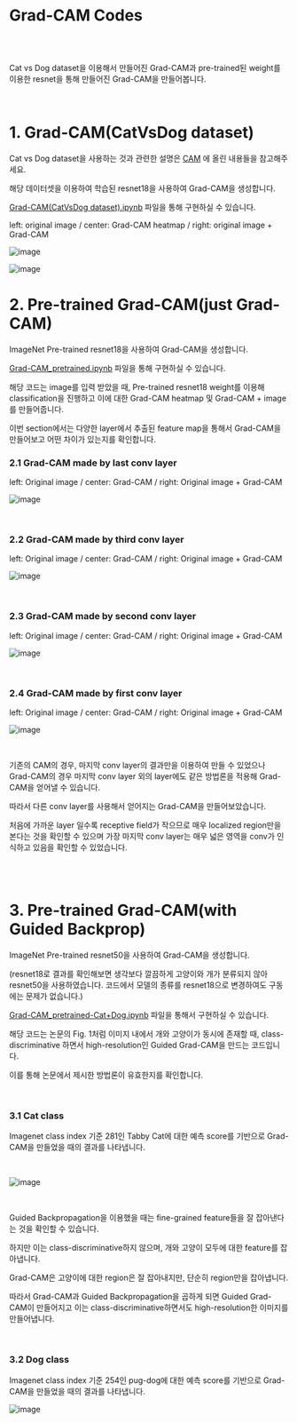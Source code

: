 # Grad-CAM Codes

<br/>

<br/>

Cat vs Dog dataset을 이용해서 만들어진 Grad-CAM과 pre-trained된 weight를 이용한 resnet을 통해 만들어진 Grad-CAM을 만들어봅니다.

<br/>

# 1. Grad-CAM(CatVsDog dataset)

Cat vs Dog dataset을 사용하는 것과 관련한 설명은 [CAM](https://github.com/PeterKim1/paper_code_review/tree/master/8.%20Learning%20Deep%20Features%20for%20Discriminative%20Localization(CAM)) 에 올린 내용들을 참고해주세요.

해당 데이터셋을 이용하여 학습된 resnet18을 사용하여 Grad-CAM을 생성합니다.

[Grad-CAM(CatVsDog dataset).ipynb](https://github.com/PeterKim1/paper_code_review/blob/master/9.%20Visual%20Explanations%20from%20Deep%20Networks%20via%20Gradient-based%20Localization(Grad-CAM)/Grad-CAM(CatVsDog%20dataset).ipynb) 파일을 통해 구현하실 수 있습니다.



left: original image / center: Grad-CAM heatmap / right: original image + Grad-CAM

![image](https://user-images.githubusercontent.com/57930520/118354881-26802e80-b5a8-11eb-9102-a0e428b11c0e.png)

![image](https://user-images.githubusercontent.com/57930520/118354930-6810d980-b5a8-11eb-879a-d855db6d9a33.png)







# 2. Pre-trained Grad-CAM(just Grad-CAM)

ImageNet Pre-trained resnet18을 사용하여 Grad-CAM을 생성합니다.

[Grad-CAM_pretrained.ipynb](https://github.com/PeterKim1/paper_code_review/blob/master/9.%20Visual%20Explanations%20from%20Deep%20Networks%20via%20Gradient-based%20Localization(Grad-CAM)/Grad-CAM_pretrained.ipynb) 파일을 통해 구현하실 수 있습니다.

해당 코드는 image를 입력 받았을 때, Pre-trained resnet18 weight를 이용해 classification을 진행하고 이에 대한 Grad-CAM heatmap 및 Grad-CAM + image를 만들어줍니다.

이번 section에서는 다양한 layer에서 추출된 feature map을 통해서 Grad-CAM을 만들어보고 어떤 차이가 있는지를 확인합니다.



### 2.1 Grad-CAM made by last conv layer

left: Original image / center: Grad-CAM / right: Original image + Grad-CAM

![image](https://user-images.githubusercontent.com/57930520/117650329-899a4b80-b1cb-11eb-9ce8-c3edda776ba6.png)

<br/>

### 2.2 Grad-CAM made by third conv layer

left: Original image / center: Grad-CAM / right: Original image + Grad-CAM

![image](https://user-images.githubusercontent.com/57930520/117650532-ca926000-b1cb-11eb-971c-be7f62bea702.png)

<br/>

### 2.3 Grad-CAM made by second conv layer

left: Original image / center: Grad-CAM / right: Original image + Grad-CAM

![image](https://user-images.githubusercontent.com/57930520/117650572-db42d600-b1cb-11eb-91a8-224a80d67980.png)

<br/>

### 2.4 Grad-CAM made by first conv layer

left: Original image / center: Grad-CAM / right: Original image + Grad-CAM

![image](https://user-images.githubusercontent.com/57930520/117650742-0a594780-b1cc-11eb-9017-fbcbbca497be.png)

<br/>

기존의 CAM의 경우, 마지막 conv layer의 결과만을 이용하여 만들 수 있었으나 Grad-CAM의 경우 마지막 conv layer 외의 layer에도 같은 방법론을 적용해 Grad-CAM을 얻어낼 수 있습니다.

따라서 다른 conv layer를 사용해서 얻어지는 Grad-CAM을 만들어보았습니다.

처음에 가까운 layer 일수록 receptive field가 작으므로 매우 localized region만을 본다는 것을 확인할 수 있으며 가장 마지막 conv layer는 매우 넓은 영역을 conv가 인식하고 있음을 확인할 수 있었습니다.

<br/>

<br/>

# 3. Pre-trained Grad-CAM(with Guided Backprop)

ImageNet Pre-trained resnet50을 사용하여 Grad-CAM을 생성합니다.

(resnet18로 결과를 확인해보면 생각보다 깔끔하게 고양이와 개가 분류되지 않아 resnet50을 사용하였습니다. 코드에서 모델의 종류를 resnet18으로 변경하여도 구동에는 문제가 없습니다.)

[Grad-CAM_pretrained-Cat+Dog.ipynb](https://github.com/PeterKim1/paper_code_review/blob/master/9.%20Visual%20Explanations%20from%20Deep%20Networks%20via%20Gradient-based%20Localization(Grad-CAM)/Grad-CAM_pretrained-Cat%2BDog.ipynb) 파일을 통해서 구현하실 수 있습니다.

해당 코드는 논문의 Fig. 1처럼 이미지 내에서 개와 고양이가 동시에 존재할 때, class-discriminative 하면서 high-resolution인 Guided Grad-CAM을 만드는 코드입니다.

이를 통해 논문에서 제시한 방법론이 유효한지를 확인합니다.

<br/>

### 3.1 Cat class

Imagenet class index 기준 281인 Tabby Cat에 대한 예측 score를 기반으로 Grad-CAM을 만들었을 때의 결과를 나타냅니다.

<br/>

![image](https://user-images.githubusercontent.com/57930520/118268363-4526ec80-b4f8-11eb-900d-83db6c05e39c.png)

<br/>

Guided Backpropagation을 이용했을 때는 fine-grained feature들을 잘 잡아낸다는 것을 확인할 수 있습니다.

하지만 이는 class-discriminative하지 않으며, 개와 고양이 모두에 대한 feature를 잡아냅니다.

Grad-CAM은 고양이에 대한 region은 잘 잡아내지만, 단순히 region만을 잡아냅니다.

따라서 Grad-CAM과 Guided Backpropagation을 곱하게 되면 Guided Grad-CAM이 만들어지고 이는 class-discriminative하면서도 high-resolution한 이미지를 만들어냅니다.

<br/>

### 3.2 Dog class

Imagenet class index 기준 254인 pug-dog에 대한 예측 score를 기반으로 Grad-CAM을 만들었을 때의 결과를 나타냅니다.

![image](https://user-images.githubusercontent.com/57930520/118268943-06456680-b4f9-11eb-9cb3-92b385e3f9ec.png)

<br/>









